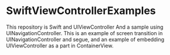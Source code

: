 # SwiftViewControllerExamples
This repository is Swift and UIViewController And a sample using UINavigationController. This is an example of screen transition in UINavigationController and segue, and an example of embedding UIViewController as a part in ContainerView.
